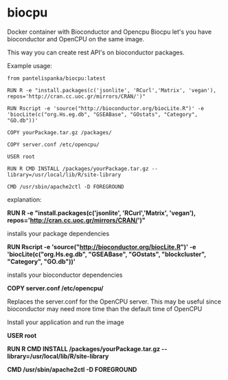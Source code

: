 # biocpu
Docker container with Bioconductor and Opencpu
Biocpu let's you have bioconductor and OpenCPU on the same image.

This way you can create rest API's on bioconductor packages. 

Example usage:
```
from pantelispanka/biocpu:latest

RUN R -e "install.packages(c('jsonlite', 'RCurl','Matrix', 'vegan'), repos='http://cran.cc.uoc.gr/mirrors/CRAN/')"

RUN Rscript -e 'source("http://bioconductor.org/biocLite.R")' -e 'biocLite(c("org.Hs.eg.db", "GSEABase", "GOstats", "Category", "GO.db"))'

COPY yourPackage.tar.gz /packages/

COPY server.conf /etc/opencpu/

USER root

RUN R CMD INSTALL /packages/yourPackage.tar.gz --library=/usr/local/lib/R/site-library

CMD /usr/sbin/apache2ctl -D FOREGROUND
```
explanation:

 **RUN R -e "install.packages(c('jsonlite', 'RCurl','Matrix', 'vegan'), repos='http://cran.cc.uoc.gr/mirrors/CRAN/')"** 

installs your package dependencies

**RUN Rscript -e 'source("http://bioconductor.org/biocLite.R")' -e 'biocLite(c("org.Hs.eg.db", "GSEABase", "GOstats", "blockcluster", "Category", "GO.db"))'**

installs your bioconductor dependencies

**COPY server.conf /etc/opencpu/** 

Replaces the server.conf for the OpenCPU server. This may be useful since bioconductor may need more time than the default time of OpenCPU


Install your application and run the image


**USER root**

**RUN R CMD INSTALL /packages/yourPackage.tar.gz --library=/usr/local/lib/R/site-library**

**CMD /usr/sbin/apache2ctl -D FOREGROUND**










